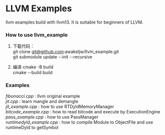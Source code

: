 # LLVM Examples

llvm examples build with llvm13. It is suitable for beginners of LLVM.

### How to use llvm_example
1. 下载代码：\
git clone git@github.com:awakeljw/llvm_example.git \
git submodule update --init --recursive 

2. 编译
cmake -B build \
cmake --build build

### Examples
*fibonacci.cpp* : llvm original example \
*jit.cpp* : learn mangle and demangle \
*jit_example.cpp* : how to use RTDyldMemoryManager \
*bitcode_example.cpp* : how to read bitcode and execute by ExecutionEngine \
*pass_example.cpp* : how to use PassManager \
*runtimedyld_example.cpp* : how to compile Module to ObjectFile and use runtimeDyld to getSymbol
